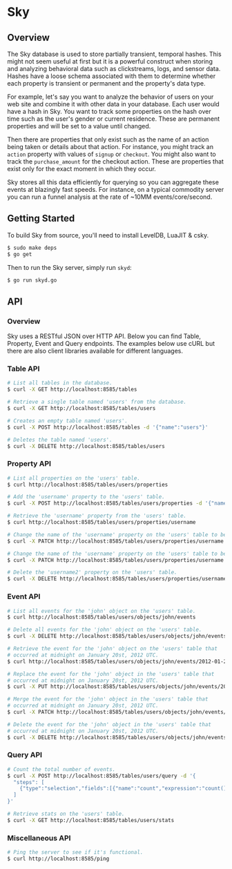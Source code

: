 # Sky

## Overview

The Sky database is used to store partially transient, temporal hashes.
This might not seem useful at first but it is a powerful construct when storing and analyzing behavioral data such as clickstreams, logs, and sensor data.
Hashes have a loose schema associated with them to determine whether each property is transient or permanent and the property's data type.

For example, let's say you want to analyze the behavior of users on your web site and combine it with other data in your database.
Each user would have a hash in Sky.
You want to track some properties on the hash over time such as the user's gender or current residence.
These are permanent properties and will be set to a value until changed.

Then there are properties that only exist such as the name of an action being taken or details about that action.
For instance, you might track an `action` property with values of `signup` or `checkout`.
You might also want to track the `purchase_amount` for the checkout action.
These are properties that exist only for the exact moment in which they occur.

Sky stores all this data efficiently for querying so you can aggregate these events at blazingly fast speeds.
For instance, on a typical commodity server you can run a funnel analysis at the rate of ~10MM events/core/second.

## Getting Started

To build Sky from source, you'll need to install LevelDB, LuaJIT & csky.

```sh
$ sudo make deps
$ go get
```

Then to run the Sky server, simply run `skyd`:

```sh
$ go run skyd.go
```


## API

### Overview

Sky uses a RESTful JSON over HTTP API.
Below you can find Table, Property, Event and Query endpoints.
The examples below use cURL but there are also client libraries available for different languages.

### Table API

```sh
# List all tables in the database.
$ curl -X GET http://localhost:8585/tables
```

```sh
# Retrieve a single table named 'users' from the database.
$ curl -X GET http://localhost:8585/tables/users
```

```sh
# Creates an empty table named 'users'.
$ curl -X POST http://localhost:8585/tables -d '{"name":"users"}'
```

```sh
# Deletes the table named 'users'.
$ curl -X DELETE http://localhost:8585/tables/users
```

### Property API

```sh
# List all properties on the 'users' table.
$ curl http://localhost:8585/tables/users/properties
```

```sh
# Add the 'username' property to the 'users' table.
$ curl -X POST http://localhost:8585/tables/users/properties -d '{"name":"username","transient":false,"dataType":"string"}'
```

```sh
# Retrieve the 'username' property from the 'users' table.
$ curl http://localhost:8585/tables/users/properties/username
```

```sh
# Change the name of the 'username' property on the 'users' table to be 'username2'.
$ curl -X PATCH http://localhost:8585/tables/users/properties/username -d '{"name":"username2"}'
```

```sh
# Change the name of the 'username' property on the 'users' table to be 'username2'.
$ curl -X PATCH http://localhost:8585/tables/users/properties/username -d '{"name":"username2"}'
```

```sh
# Delete the 'username2' property on the 'users' table.
$ curl -X DELETE http://localhost:8585/tables/users/properties/username2
```

### Event API

```sh
# List all events for the 'john' object on the 'users' table.
$ curl http://localhost:8585/tables/users/objects/john/events
```

```sh
# Delete all events for the 'john' object on the 'users' table.
$ curl -X DELETE http://localhost:8585/tables/users/objects/john/events
```

```sh
# Retrieve the event for the 'john' object on the 'users' table that
# occurred at midnight on January 20st, 2012 UTC.
$ curl http://localhost:8585/tables/users/objects/john/events/2012-01-20T00:00:00Z
```

```sh
# Replace the event for the 'john' object in the 'users' table that
# occurred at midnight on January 20st, 2012 UTC.
$ curl -X PUT http://localhost:8585/tables/users/objects/john/events/2012-01-20T00:00:00Z -d '{"data":{"username":"johnny1000"}}'
```

```sh
# Merge the event for the 'john' object in the 'users' table that
# occurred at midnight on January 20st, 2012 UTC.
$ curl -X PATCH http://localhost:8585/tables/users/objects/john/events/2012-01-20T00:00:00Z -d '{"data":{"age":12}}'
```

```sh
# Delete the event for the 'john' object in the 'users' table that
# occurred at midnight on January 20st, 2012 UTC.
$ curl -X DELETE http://localhost:8585/tables/users/objects/john/events/2012-01-20T00:00:00Z
```


### Query API

```sh
# Count the total number of events.
$ curl -X POST http://localhost:8585/tables/users/query -d '{
  "steps": [
    {"type":"selection","fields":[{"name":"count","expression":"count()"}]}
  ]
}'
```

```sh
# Retrieve stats on the 'users' table.
$ curl -X GET http://localhost:8585/tables/users/stats
```

### Miscellaneous API

```sh
# Ping the server to see if it's functional.
$ curl http://localhost:8585/ping
```


